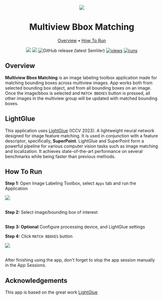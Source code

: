 <div align="center" markdown>

<img src="https://github.com/user-attachments/assets/179fbf6f-e23a-49af-8b2e-4e54f0365940"/>

# Multiview Bbox Matching

<p align="center">
  <a href="#Overview">Overview</a> •
  <a href="#How-To-Run">How To Run</a>
</p>

[![](https://img.shields.io/badge/supervisely-ecosystem-brightgreen)](https://ecosystem.supervisely.com/apps/supervisely-ecosystem/multiview-object-matching)
[![](https://img.shields.io/badge/slack-chat-green.svg?logo=slack)](https://supervisely.com/slack)
![GitHub release (latest SemVer)](https://img.shields.io/github/v/release/supervisely-ecosystem/multiview-object-matching)
[![views](https://app.supervisely.com/img/badges/views/supervisely-ecosystem/multiview-object-matching.png)](https://supervisely.com)
[![runs](https://app.supervisely.com/img/badges/runs/supervisely-ecosystem/multiview-object-matching.png)](https://supervisely.com)

</div>

## Overview

**Multiview Bbox Matching** is an image labeling toolbox application made for matching bounding boxes across multiview images. App works both from selected bounding box object, and from all bounding boxes on an image. Once the image/bbox is selected and `MATCH BBOXES` button is pressed, all other images in the multiview group will be updated with matched bounding boxes.

## LightGlue

This application uses [LightGlue](https://github.com/cvg/LightGlue) (ICCV 2023). A lightweight neural network designed for image feature matching. It is used in conjunction with a feature descriptor, specifically, **SuperPoint**. LightGlue and SuperPoint form a powerful pipeline for various computer vision tasks such as image matching and localization. It achieves state-of-the-art performance on several benchmarks while being faster than previous methods.

## How To Run

**Step 1:** Open Image Labeling Toolbox, select `Apps` tab and run the Application

<img src="https://github.com/user-attachments/assets/5d379f64-eadc-44ad-b137-e9bd0fd3967e"/><br><br>

**Step 2:** Select image/bounding box of interest<br><br>

**Step 3: Optional** Configure processing device, and LightGlue settings

**Step 4:** Click `MATCH BBOXES` button

<img src="https://github.com/user-attachments/assets/53a804a5-9185-4800-99ed-4f5153f88068"/><br><br>

After finishing using the app, don't forget to stop the app session manually in the App Sessions.

## Acknowledgements

This app is based on the great work [LightGlue](https://github.com/cvg/LightGlue)